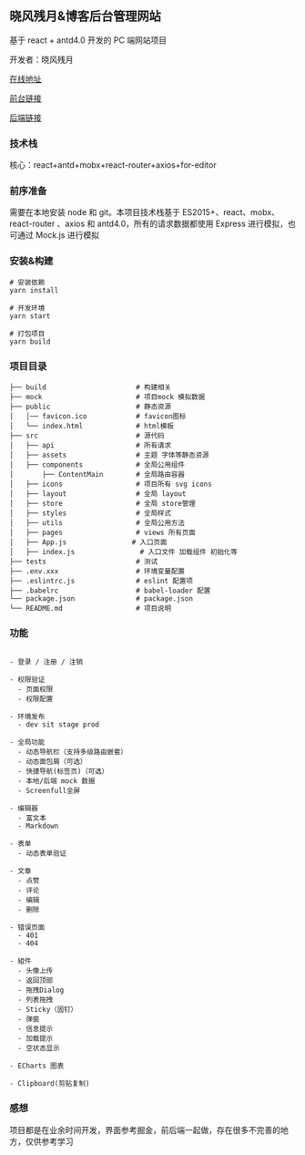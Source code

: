 ## 晓风残月&博客后台管理网站

基于 react + antd4.0 开发的 PC 端网站项目

开发者：晓风残月

[在线地址](https://vaegin.top/blogBack)

[前台链接](https://github.com/vaeGin8080/blog-web)

[后端链接](https://github.com/vaeGin8080/blog-admin-back)

### 技术栈

核心：react+antd+mobx+react-router+axios+for-editor

### 前序准备

需要在本地安装 node 和 git。本项目技术栈基于 ES2015+、react、mobx、react-router 、axios 和 antd4.0，所有的请求数据都使用 Express 进行模拟，也可通过 Mock.js 进行模拟

### 安装&构建

```
# 安装依赖
yarn install

# 开发环境
yarn start

# 打包项目
yarn build
```

### 项目目录

```
├── build                      # 构建相关
├── mock                       # 项目mock 模拟数据
├── public                     # 静态资源
│   │── favicon.ico            # favicon图标
│   └── index.html             # html模板
├── src                        # 源代码
│   ├── api                    # 所有请求
│   ├── assets                 # 主题 字体等静态资源
│   ├── components             # 全局公用组件
│       ├── ContentMain        # 全局路由容器
│   ├── icons                  # 项目所有 svg icons
│   ├── layout                 # 全局 layout
│   ├── store                  # 全局 store管理
│   ├── styles                 # 全局样式
│   ├── utils                  # 全局公用方法
│   ├── pages                  # views 所有页面
│   ├── App.js                # 入口页面
│   ├── index.js                # 入口文件 加载组件 初始化等
├── tests                      # 测试
├── .env.xxx                   # 环境变量配置
├── .eslintrc.js               # eslint 配置项
├── .babelrc                   # babel-loader 配置
└── package.json               # package.json
└── README.md                  # 项目说明
```

### 功能

```

- 登录 / 注册 / 注销

- 权限验证
  - 页面权限
  - 权限配置

- 环境发布
  - dev sit stage prod

- 全局功能
  - 动态导航栏（支持多级路由嵌套）
  - 动态面包屑（可选）
  - 快捷导航(标签页)（可选）
  - 本地/后端 mock 数据
  - Screenfull全屏

- 编辑器
  - 富文本
  - Markdown

- 表单
  - 动态表单验证

- 文章
  - 点赞
  - 评论
  - 编辑
  - 删除

- 错误页面
  - 401
  - 404

- 組件
  - 头像上传
  - 返回顶部
  - 拖拽Dialog
  - 列表拖拽
  - Sticky（固钉）
  - 弹窗
  - 信息提示
  - 加载提示
  - 空状态显示

- ECharts 图表

- Clipboard(剪贴复制)
```

### 感想

项目都是在业余时间开发，界面参考掘金，前后端一起做，存在很多不完善的地方，仅供参考学习
